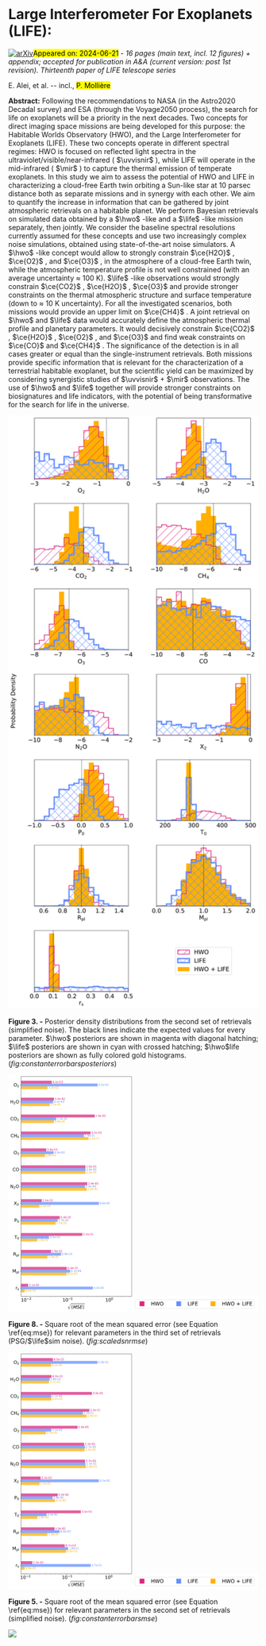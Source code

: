 <div class="macros" style="visibility:hidden;">
$\newcommand{\ensuremath}{}$
$\newcommand{\xspace}{}$
$\newcommand{\object}[1]{\texttt{#1}}$
$\newcommand{\farcs}{{.}''}$
$\newcommand{\farcm}{{.}'}$
$\newcommand{\arcsec}{''}$
$\newcommand{\arcmin}{'}$
$\newcommand{\ion}[2]{#1#2}$
$\newcommand{\textsc}[1]{\textrm{#1}}$
$\newcommand{\hl}[1]{\textrm{#1}}$
$\newcommand{\footnote}[1]{}$
$\newcommand{\R}[0]{\ensuremath{R}}$
$\newcommand{\Rv}[1]{\ensuremath{R = #1}}$
$\newcommand{\SN}[0]{\ensuremath{S/N}}$
$\newcommand{\SNv}[1]{\ensuremath{S/N = #1}}$
$\newcommand{\mic}[1]{\ensuremath{#1}~\textmu m}$
$\newcommand{\val}[3]{\ensuremath{#1^{+#2}_{-#3}}}$
$\newcommand{\pt}[0]{\textit{P}-\textit{T}}$
$\newcommand{\Rpl}[0]{\ensuremath{R_{\text{pl}}}}$
$\newcommand{\Mpl}[0]{\ensuremath{M_{\text{pl}}}}$
$\newcommand{\Teq}[0]{\ensuremath{T_\mathrm{eq}}}$
$\newcommand{\Ab}[0]{\ensuremath{A_\mathrm{B}}}$
$\newcommand{\Ps}[0]{\ensuremath{P_0}}$
$\newcommand{\Ts}[0]{\ensuremath{T_0}}$
$\newcommand{\life}[0]{LIFE}$
$\newcommand{\hwo}[0]{HWO}$
$\newcommand{\hwolife}[0]{HWO+LIFE}$
$\newcommand{\uvvisnir}[0]{UV/VIS/NIR}$
$\newcommand{\mir}[0]{MIR}$
$\newcommand{\lifesim}[0]{LIFE\textsc{sim}}$
$\newcommand{\prt}[0]{\texttt{petitRADTRANS}}$
$\newcommand{\pI}[0]{LIFE Paper~I}$
$\newcommand{\pII}[0]{LIFE Paper~II}$
$\newcommand{\pIII}[0]{LIFE Paper~III}$
$\newcommand{\pV}[0]{LIFE Paper~V}$
$\newcommand{\pIIIaV}[0]{LIFE Papers~III and~V}$
$\newcommand$</div>



<div id="title">

# Large Interferometer For Exoplanets (LIFE):

</div>
<div id="comments">

[![arXiv](https://img.shields.io/badge/arXiv-2406.13037-b31b1b.svg)](https://arxiv.org/abs/2406.13037)<mark>Appeared on: 2024-06-21</mark> -  _16 pages (main text, incl. 12 figures) + appendix; accepted for publication in A&A (current version: post 1st revision). Thirteenth paper of LIFE telescope series_

</div>
<div id="authors">

E. Alei, et al. -- incl., <mark>P. Mollière</mark>

</div>
<div id="abstract">

**Abstract:** Following the recommendations to NASA (in the Astro2020 Decadal survey) and ESA (through the Voyage2050 process), the search for life on exoplanets will be a priority in the next decades. Two concepts for direct imaging space missions are being developed for this purpose: the Habitable Worlds Observatory (HWO), and the Large Interferometer for Exoplanets (LIFE). These two concepts operate in different spectral regimes: HWO is focused on reflected light spectra in the ultraviolet/visible/near-infrared ( $\uvvisnir$ ), while LIFE will operate in the mid-infrared ( $\mir$ ) to capture the thermal emission of temperate exoplanets. In this study we aim to assess the potential of HWO and LIFE in characterizing a cloud-free Earth twin orbiting a Sun-like star at 10 parsec distance both as separate missions and in synergy with each other. We aim to quantify the increase in information that can be gathered by joint atmospheric retrievals on a habitable planet. We perform Bayesian retrievals on simulated data obtained by a $\hwo$ -like and a $\life$ -like mission separately, then jointly. We consider the baseline spectral resolutions currently assumed for these concepts and use two increasingly complex noise simulations, obtained using state-of-the-art noise simulators. A $\hwo$ -like concept would allow to strongly constrain $\ce{H2O}$ , $\ce{O2}$ , and $\ce{O3}$ , in the atmosphere of a cloud-free Earth twin, while the atmospheric temperature profile is not well constrained (with an average uncertainty $\approx$ 100 K). $\life$ -like observations would strongly constrain $\ce{CO2}$ , $\ce{H2O}$ , $\ce{O3}$ and provide stronger constraints on the thermal atmospheric structure and surface temperature (down to $\approx$ 10 K uncertainty). For all the investigated scenarios, both missions would provide an upper limit on $\ce{CH4}$ . A joint retrieval on $\hwo$ and $\life$ data would accurately define the atmospheric thermal profile and planetary parameters. It would decisively constrain $\ce{CO2}$ , $\ce{H2O}$ , $\ce{O2}$ , and $\ce{O3}$ and find weak constraints on $\ce{CO}$ and $\ce{CH4}$ . The significance of the detection is in all cases greater or equal than the single-instrument retrievals. Both missions provide specific information that is relevant for the characterization of a terrestrial habitable exoplanet, but the scientific yield can be maximized by considering synergistic studies of $\uvvisnir$ + $\mir$ observations. The use of $\hwo$ and $\life$ together will provide stronger constraints on biosignatures and life indicators, with the potential of being transformative for the search for life in the universe.

</div>

<div id="div_fig1">

<img src="tmp_2406.13037/./Figures/2_ConstantErrorbars/constanterrorbars_posteriors.png" alt="Fig3" width="100%"/>

**Figure 3. -** Posterior density distributions from the second set of retrievals (simplified noise). The black lines indicate the expected values for every parameter. $\hwo$ posteriors are shown in magenta with diagonal hatching; $\life$ posteriors are shown in cyan with crossed hatching; $\hwo$life posteriors are shown as fully colored gold histograms. (*fig:constanterrorbarsposteriors*)

</div>
<div id="div_fig2">

<img src="tmp_2406.13037/./Figures/3_ScaledSNR/scaledsnr_rmse.png" alt="Fig8.1" width="50%"/><img src="tmp_2406.13037/./Figures/legend.png" alt="Fig8.2" width="50%"/>

**Figure 8. -** Square root of the mean squared error (see Equation \ref{eq:mse}) for relevant parameters in the third set of retrievals (PSG/$\life$sim noise).    (*fig:scaledsnrmse*)

</div>
<div id="div_fig3">

<img src="tmp_2406.13037/./Figures/2_ConstantErrorbars/constanterrorbars_rmse.png" alt="Fig5.1" width="50%"/><img src="tmp_2406.13037/./Figures/legend.png" alt="Fig5.2" width="50%"/>

**Figure 5. -** Square root of the mean squared error (see Equation \ref{eq:mse}) for relevant parameters in the second set of retrievals (simplified noise). (*fig:constanterrorbarsmse*)

</div><div id="qrcode"><img src=https://api.qrserver.com/v1/create-qr-code/?size=100x100&data="https://arxiv.org/abs/2406.13037"></div>